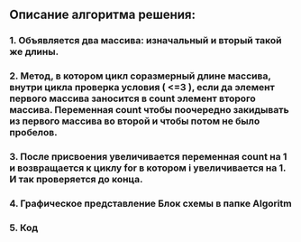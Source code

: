 ## Описание алгоритма решения:
### 1. Объявляется два массива: изначальный и вторый такой же длины.
### 2. Метод, в котором цикл соразмерный длине массива, внутри цикла проверка условия ( <=3 ), если да элемент первого массива заносится в count элемент второго массива. Переменная count чтобы поочередно закидывать из первого массива во второй и чтобы потом не было пробелов. 
### 3. После присвоения увеличивается переменная count на 1 и возвращается к циклу for в котором i увеличивается на 1. И так проверяется до конца.
### 4. Графическое представление Блок схемы в папке Algoritm
### 5. Код